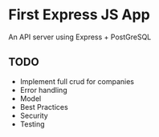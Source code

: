# First Express JS App

An API server using Express + PostGreSQL

## TODO

* Implement full crud for companies
* Error handling
* Model
* Best Practices
* Security
* Testing